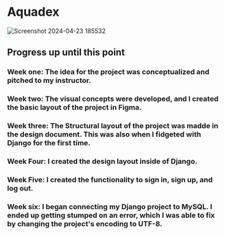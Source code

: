 # Aquadex
![Screenshot 2024-04-23 185532](https://github.com/ShaunAnderson17/AquaDex/assets/118745439/dfaf731a-6146-46fc-9020-105768d77a60)
## Progress up until this point
### Week one: The idea for the project was conceptualized and pitched to my instructor.
### Week two: The visual concepts were developed, and I created the basic layout of the project in Figma.
### Week three: The Structural layout of the project was madde in the design document. This was also when I fidgeted with Django for the first time.
### Week Four: I created the design layout inside of Django.
### Week Five: I created the functionality to sign in, sign up, and log out.
### Week six: I began connecting my Django project to MySQL. I ended up getting stumped on an error, which I was able to fix by changing the project's encoding to UTF-8.
